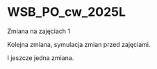 # WSB_PO_cw_2025L

Zmiana na zajęciach 1

Kolejna zmiana, symulacja zmian przed zajęciami.

I jeszcze jedna zmiana.
